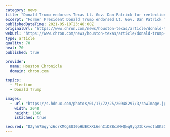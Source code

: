 ```yaml
---
category: news
title: "Donald Trump endorses Texas Lt. Gov. Dan Patrick for reelection"
excerpt: "Former President Donald Trump endorsed Lt. Gov. Dan Patrick for reelection Monday, giving a top ally in Texas an early boost in his bid for a third term next year. \"Lieutenant Governor Dan Patrick is a great fighter for the people of Texas,"
publishedDateTime: 2021-05-10T23:48:00Z
originalUrl: "https://www.chron.com/news/houston-texas/article/donald-trump-endorse-dan-patrick-16166069.php"
webUrl: "https://www.chron.com/news/houston-texas/article/donald-trump-endorse-dan-patrick-16166069.php"
type: article
quality: 70
heat: 70
published: true

provider:
  name: Houston Chronicle
  domain: chron.com

topics:
  - Election
  - Donald Trump

images:
  - url: "https://s.hdnux.com/photos/01/17/72/25/20948297/3/rawImage.jpg"
    width: 2048
    height: 1366
    isCached: true

secured: "DZyhA75qynz6orKMCgSUI0pHbECXXL6enCiDZBczM+Qkq9yqJIbkvvotaUK3GFq+MsTf/BZamRBJjHPDIK0BRx2ixUQx8qVFl9J712dXxkUAWa1OKOK898WYZMXKHFBHnoXNE+gZBzAzG//ec+P2f1VJDSAw0HMkzPgrbPv3fMskhXMNa8DMTcmN/4cqeq4+o8I0TqEpidLKEKOBx/REgCdAs/j5HhZ6FpvBGCD5mEZ5FUPIrz2vMlOiBFu2ziN4DMCdvK14njBfRN2FcZ66ZYHQi82+HRRWfQgbkc0M/8MLChdJauGZ8wYcKchFzWB/6/WruXVcvF8J4W5wroC5J/bYMiNl5kY3/eZfqDjXEdM=;67I29MqLIAwUgCw4D7rYCw=="
---
```


